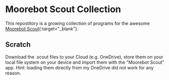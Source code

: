 # Moorebot Scout Collection

This repostitory is a growing collection of programs for the awesome [Moorebot Scout](https://www.moorebot.com/pages/moorebot-scout){:target="_blank"}.

## Scratch

Download the .scout files to your Cloud (e.g. OneDrive), store them on your local file system on your device and import them with the "Moorebot Scout" app. 
_Hint:_ loading them directly from my OneDrive did not work for any reason.
